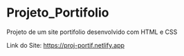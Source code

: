 # Projeto_Portifolio
Projeto de um site portifolio desenvolvido com HTML e CSS

Link do Site: https://proj-portif.netlify.app
